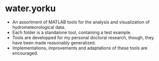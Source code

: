 # water.yorku
* An assortment of MATLAB tools for the analysis and visualization of hydrometeorological data.
* Each folder is a standalone tool, containing a test example.
* Tools are developped for my personal doctoral research, though, they have been made reasonably generalized.
* Implementations, improvements and adaptations of these tools are encouraged.
